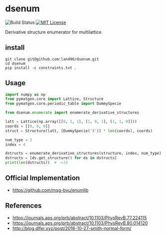 # dsenum
![Build Status](https://travis-ci.com/lan496/dsenum.svg?branch=master)
[![MIT License](http://img.shields.io/badge/license-MIT-blue.svg?style=flat)](LICENSE)

Derivative structure enumerator for multilattice

## install
```
git clone git@github.com:lan496/dsenum.git
cd dsenum
pip install -c constraints.txt .
```

## Usage

```sample.py
import numpy as np
from pymatgen.core import Lattice, Structure
from pymatgen.core.periodic_table import DummySpecie

from dsenum.enumerate import enumerate_derivative_structures

latt = Lattice(np.array([[0, 1, 1], [1, 0, 1], [1, 1, 0]]))
coords = [[0, 0, 0]]
struct = Structure(latt, [DummySpecie('X')] * len(coords), coords)

num_type = 2
index = 4

dstructs = enumerate_derivative_structures(structure, index, num_type)
dstructs = [ds.get_structure() for ds in dstructs]
print(len(dstructs))  # ->14
```

## Official Implementation
- https://github.com/msg-byu/enumlib

## References
- https://journals.aps.org/prb/abstract/10.1103/PhysRevB.77.224115
- https://journals.aps.org/prb/abstract/10.1103/PhysRevB.80.014120
- http://blog.dlfer.xyz/post/2016-10-27-smith-normal-form/
